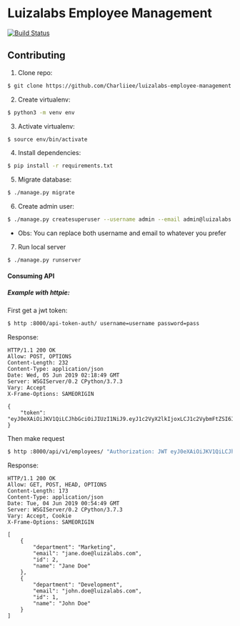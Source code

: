 Luizalabs Employee Management
=============================

[![Build Status](https://travis-ci.org/Charliiee/luizalabs-employee-management.svg?branch=master)](https://travis-ci.org/Charliiee/luizalabs-employee-management)

Contributing
------------

1. Clone repo:

```bash
$ git clone https://github.com/Charliiee/luizalabs-employee-management.git && cd luizalabs-employee-management
```

2. Create virtualenv:

```bash
$ python3 -m venv env
```

3. Activate virtualenv:

```bash
$ source env/bin/activate
```

4. Install dependencies:

```bash
$ pip install -r requirements.txt
```

5. Migrate database:

```bash
$ ./manage.py migrate
```

6. Create admin user:

```bash
$ ./manage.py createsuperuser --username admin --email admin@luizalabs.com.br
```

* Obs: You can replace both username and email to whatever you prefer

7. Run local server

```bash
$ ./manage.py runserver
```

#### Consuming API

##### Example with httpie:

First get a jwt token:
```bash
$ http :8000/api-token-auth/ username=username password=pass
```

Response:
```http
HTTP/1.1 200 OK
Allow: POST, OPTIONS
Content-Length: 232
Content-Type: application/json
Date: Wed, 05 Jun 2019 02:18:49 GMT
Server: WSGIServer/0.2 CPython/3.7.3
Vary: Accept
X-Frame-Options: SAMEORIGIN

{
    "token": "eyJ0eXAiOiJKV1QiLCJhbGciOiJIUzI1NiJ9.eyJ1c2VyX2lkIjoxLCJ1c2VybmFtZSI6ImFkbWluIiwiZXhwIjoxNTU5NzAxNDI5LCJlbWFpbCI6ImFkbWluQGx1aXphbGFicy5jb20uYnIiLCJvcmlnX2lhdCI6MTU1OTcwMTEyOX0.X0zaJ_ZimtBEUMHpNVtr8uQrdYakKFcoImvOr4_Bjh4"
}
```

Then make request
```bash
$ http :8000/api/v1/employees/ "Authorization: JWT eyJ0eXAiOiJKV1QiLCJhbGciOiJIUzI1NiJ9.eyJ1c2VyX2lkIjoxLCJ1c2VybmFtZSI6ImFkbWluIiwiZXhwIjoxNTU5NzAxNDI5LCJlbWFpbCI6ImFkbWluQGx1aXphbGFicy5jb20uYnIiLCJvcmlnX2lhdCI6MTU1OTcwMTEyOX0.X0zaJ_ZimtBEUMHpNVtr8uQrdYakKFcoImvOr4_Bjh4"
```

Response:
```http
HTTP/1.1 200 OK
Allow: GET, POST, HEAD, OPTIONS
Content-Length: 173
Content-Type: application/json
Date: Tue, 04 Jun 2019 00:54:49 GMT
Server: WSGIServer/0.2 CPython/3.7.3
Vary: Accept, Cookie
X-Frame-Options: SAMEORIGIN

[
    {
        "department": "Marketing",
        "email": "jane.doe@luizalabs.com",
        "id": 2,
        "name": "Jane Doe"
    },
    {
        "department": "Development",
        "email": "john.doe@luizalabs.com",
        "id": 1,
        "name": "John Doe"
    }
]
```
